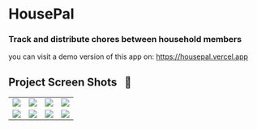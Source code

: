 # HousePal

### Track and distribute chores between household members
you can visit a demo version of this app on: https://housepal.vercel.app

## Project Screen Shots &nbsp; :camera_flash:

<table>
  <tr>
    <td valign="top">
      <img  src="https://github.com/ahmadalghali/sherpa/assets/60392502/e3b9c934-a9da-4958-ba69-c63d7ce8907e">
    </td>
    <td valign="top">
      <img  src="https://github.com/ahmadalghali/sherpa/assets/60392502/2411b501-2bfa-4196-93d9-732dcf45e586">
    </td>
     <td valign="top">
      <img  src="https://github.com/ahmadalghali/sherpa/assets/60392502/4844c604-8c4c-441f-86e7-cce6c783331c">
    </td>
     <td valign="top">
      <img  src="https://github.com/ahmadalghali/sherpa/assets/60392502/1f355c2a-5629-4cee-882b-43a66dbf5a98">
    </td>

  </tr>
  
  <tr>
    <td valign="top">
      <img  src="https://github.com/ahmadalghali/sherpa/assets/60392502/1be14615-2cdc-46bf-832c-cc4a7a2c789a">
    </td>
      <td valign="top">
      <img  src="https://github.com/ahmadalghali/sherpa/assets/60392502/49764b56-25a5-4185-87be-bbd0019e5a5c">
    </td>
    <td valign="top">
      <img  src="https://github.com/ahmadalghali/sherpa/assets/60392502/0b41f41c-11c7-4cf0-a9f2-d5c3b5beeacd">
    </td>
     <td valign="top">
      <img  src="https://github.com/ahmadalghali/sherpa/assets/60392502/f4d38585-d00b-4333-93e9-bfc27cf80fe6">
    </td>
  </tr>

</table>
